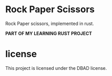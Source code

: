# Rock Paper Scissors

Rock Paper scissors, implemented in rust.

**PART OF MY LEARNING RUST PROJECT**

# license

This project is licensed under the DBAD license.